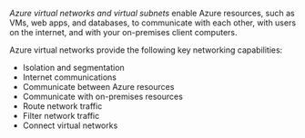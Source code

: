 _Azure virtual networks and virtual subnets_ enable Azure resources, such as VMs, web apps, and databases, to communicate with each other, with users on the internet, and with your on-premises client computers.

Azure virtual networks provide the following key networking capabilities:
- Isolation and segmentation
- Internet communications
- Communicate between Azure resources
- Communicate with on-premises resources
- Route network traffic
- Filter network traffic
- Connect virtual networks
